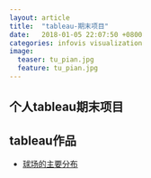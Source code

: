 ```yaml
---
layout: article
title:  "tableau-期末项目"
date:   2018-01-05 22:07:50 +0800
categories: infovis visualization
image:
  teaser: tu_pian.jpg 
  feature: tu_pian.jpg
---
```


## 个人tableau期末项目



## tableau作品

- <a href="https://chenjiapeng.github.io/infovis/keshihua/index" target="_blank">球场的主要分布</a>

